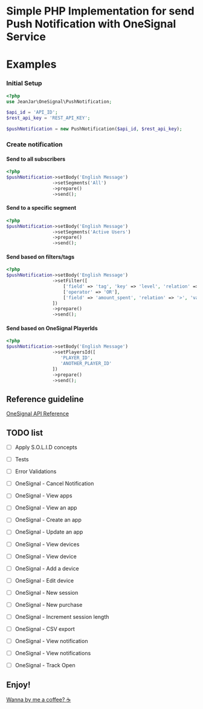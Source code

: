 # Simple PHP Implementation for send Push Notification with OneSignal Service

# Examples

### Initial Setup
```php
<?php
use JeanJar\OneSignal\PushNotification;

$api_id = 'API_ID';
$rest_api_key = 'REST_API_KEY';

$pushNotification = new PushNotification($api_id, $rest_api_key);
```
### Create notification
#### Send to all subscribers
```php
<?php
$pushNotification->setBody('English Message')
                 ->setSegments('All')
                 ->prepare()
                 ->send();
```
#### Send to a specific segment
```php
<?php
$pushNotification->setBody('English Message')
                 ->setSegments('Active Users')
                 ->prepare()
                 ->send();
```
#### Send based on filters/tags
```php
<?php
$pushNotification->setBody('English Message')
                 ->setFilter([
                     ['field' => 'tag', 'key' => 'level', 'relation' => '>', 'value' => '10'],
                     ['operator' => 'OR'],
                     ['field' => 'amount_spent', 'relation' => '>', 'value' => '0']
                 ])
                 ->prepare()
                 ->send();
```
#### Send based on OneSignal PlayerIds
```php
<?php
$pushNotification->setBody('English Message')
                 ->setPlayersId([
                    'PLAYER_ID',
                    'ANOTHER_PLAYER_ID' 
                 ])
                 ->prepare()
                 ->send();
```

## Reference guideline
[OneSignal API Reference](https://documentation.onesignal.com/reference)

## TODO list
 - [ ] Apply S.O.L.I.D concepts
 - [ ] Tests
 - [ ] Error Validations
 - [ ] OneSignal - Cancel Notification
 - [ ] OneSignal - View apps
 - [ ] OneSignal - View an app
 - [ ] OneSignal - Create an app
 - [ ] OneSignal - Update an app
 - [ ] OneSignal - View devices
 - [ ] OneSignal - View device
 - [ ] OneSignal - Add a device
 - [ ] OneSignal - Edit device
 - [ ] OneSignal - New session
 - [ ] OneSignal - New purchase
 - [ ] OneSignal - Increment session length
 - [ ] OneSignal - CSV export
 - [ ] OneSignal - View notification
 - [ ] OneSignal - View notifications
 - [ ] OneSignal - Track Open



## Enjoy!

[Wanna by me a coffee? :coffee:](https://www.patreon.com/join/jeanjar)
